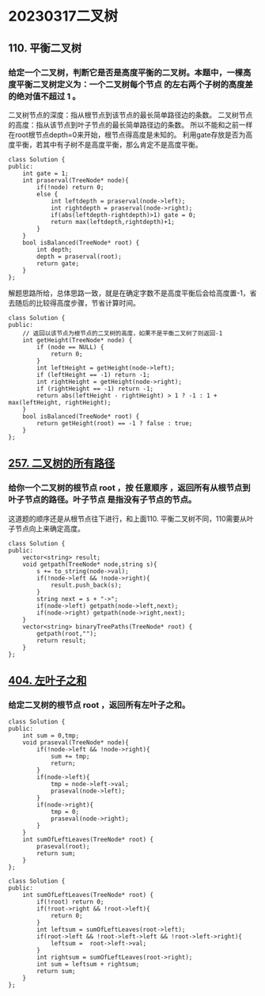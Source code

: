 # 20230317二叉树
## 110. 平衡二叉树
### 给定一个二叉树，判断它是否是高度平衡的二叉树。本题中，一棵高度平衡二叉树定义为：一个二叉树每个节点 的左右两个子树的高度差的绝对值不超过 1 。
二叉树节点的深度：指从根节点到该节点的最长简单路径边的条数。
二叉树节点的高度：指从该节点到叶子节点的最长简单路径边的条数。
所以不能和之前一样在root根节点depth=0来开始，根节点得高度是未知的。
利用gate存放是否为高度平衡，若其中有子树不是高度平衡，那么肯定不是高度平衡。
```
class Solution {
public:
    int gate = 1;
    int praserval(TreeNode* node){
        if(!node) return 0;
        else {
            int leftdepth = praserval(node->left);
            int rightdepth = praserval(node->right);
            if(abs(leftdepth-rightdepth)>1) gate = 0;
            return max(leftdepth,rightdepth)+1;
        }
    }
    bool isBalanced(TreeNode* root) {
        int depth;
        depth = praserval(root);
        return gate;
    }
};
```
解题思路所给，总体思路一致，就是在确定字数不是高度平衡后会给高度置-1，省去随后的比较得高度步骤，节省计算时间。
```
class Solution {
public:
    // 返回以该节点为根节点的二叉树的高度，如果不是平衡二叉树了则返回-1
    int getHeight(TreeNode* node) {
        if (node == NULL) {
            return 0;
        }
        int leftHeight = getHeight(node->left);
        if (leftHeight == -1) return -1;
        int rightHeight = getHeight(node->right);
        if (rightHeight == -1) return -1;
        return abs(leftHeight - rightHeight) > 1 ? -1 : 1 + max(leftHeight, rightHeight);
    }
    bool isBalanced(TreeNode* root) {
        return getHeight(root) == -1 ? false : true;
    }
};
```
## [257. 二叉树的所有路径](https://leetcode.cn/problems/binary-tree-paths/)
### 给你一个二叉树的根节点 root ，按 任意顺序 ，返回所有从根节点到叶子节点的路径。叶子节点 是指没有子节点的节点。
这道题的顺序还是从根节点往下进行，和上面110. 平衡二叉树不同，110需要从叶子节点向上来确定高度。
```
class Solution {
public:
    vector<string> result;
    void getpath(TreeNode* node,string s){
        s += to_string(node->val);
        if(!node->left && !node->right){
            result.push_back(s);
        }
        string next = s + "->";
        if(node->left) getpath(node->left,next);
        if(node->right) getpath(node->right,next);
    }
    vector<string> binaryTreePaths(TreeNode* root) {
        getpath(root,"");
        return result;
    }
};
```
## [404. 左叶子之和](https://leetcode.cn/problems/sum-of-left-leaves/)
### 给定二叉树的根节点 root ，返回所有左叶子之和。
```
class Solution {
public:
    int sum = 0,tmp;
    void praseval(TreeNode* node){
        if(!node->left && !node->right){
            sum += tmp;
            return;
        }
        if(node->left){
            tmp = node->left->val;
            praseval(node->left);
        }
        if(node->right){
            tmp = 0;
            praseval(node->right);
        }
    }
    int sumOfLeftLeaves(TreeNode* root) {
        praseval(root);
        return sum;
    }
};
```
```
class Solution {
public:
    int sumOfLeftLeaves(TreeNode* root) {
        if(!root) return 0;
        if(!root->right && !root->left){
            return 0;
        }
        int leftsum = sumOfLeftLeaves(root->left);
        if(root->left && !root->left->left && !root->left->right){
            leftsum =  root->left->val;
        }        
        int rightsum = sumOfLeftLeaves(root->right);
        int sum = leftsum + rightsum;
        return sum;
    }
};
```